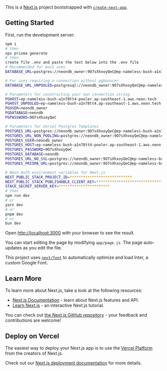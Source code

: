 This is a [Next.js](https://nextjs.org/) project bootstrapped with [`create-next-app`](https://github.com/vercel/next.js/tree/canary/packages/create-next-app).

## Getting Started

First, run the development server:

```bash
npm i
# then
npx prisma generate
# then
create file .env and paste the text below into the .env file
# Recommended for most uses
DATABASE_URL=postgres://neondb_owner:9O7sXhxoyQeC@ep-nameless-bush-a1n78tt4-pooler.ap-southeast-1.aws.neon.tech/neondb?sslmode=require

# For uses requiring a connection without pgbouncer
DATABASE_URL_UNPOOLED=postgresql://neondb_owner:9O7sXhxoyQeC@ep-nameless-bush-a1n78tt4.ap-southeast-1.aws.neon.tech/neondb?sslmode=require

# Parameters for constructing your own connection string
PGHOST=ep-nameless-bush-a1n78tt4-pooler.ap-southeast-1.aws.neon.tech
PGHOST_UNPOOLED=ep-nameless-bush-a1n78tt4.ap-southeast-1.aws.neon.tech
PGUSER=neondb_owner
PGDATABASE=neondb
PGPASSWORD=9O7sXhxoyQeC

# Parameters for Vercel Postgres Templates
POSTGRES_URL=postgres://neondb_owner:9O7sXhxoyQeC@ep-nameless-bush-a1n78tt4-pooler.ap-southeast-1.aws.neon.tech/neondb?sslmode=require
POSTGRES_URL_NON_POOLING=postgres://neondb_owner:9O7sXhxoyQeC@ep-nameless-bush-a1n78tt4.ap-southeast-1.aws.neon.tech/neondb?sslmode=require
POSTGRES_USER=neondb_owner
POSTGRES_HOST=ep-nameless-bush-a1n78tt4-pooler.ap-southeast-1.aws.neon.tech
POSTGRES_PASSWORD=9O7sXhxoyQeC
POSTGRES_DATABASE=neondb
POSTGRES_URL_NO_SSL=postgres://neondb_owner:9O7sXhxoyQeC@ep-nameless-bush-a1n78tt4-pooler.ap-southeast-1.aws.neon.tech/neondb
POSTGRES_PRISMA_URL=postgres://neondb_owner:9O7sXhxoyQeC@ep-nameless-bush-a1n78tt4-pooler.ap-southeast-1.aws.neon.tech/neondb?pgbouncer=true&connect_timeout=15&sslmode=require

# Neon Auth environment variables for Next.js
NEXT_PUBLIC_STACK_PROJECT_ID=****************************
NEXT_PUBLIC_STACK_PUBLISHABLE_CLIENT_KEY=****************************************
STACK_SECRET_SERVER_KEY=***********************
# then
npm run dev
# or
yarn dev
# or
pnpm dev
# or
bun dev
```

Open [http://localhost:3000](http://localhost:3000) with your browser to see the result.

You can start editing the page by modifying `app/page.js`. The page auto-updates as you edit the file.

This project uses [`next/font`](https://nextjs.org/docs/basic-features/font-optimization) to automatically optimize and load Inter, a custom Google Font.

## Learn More

To learn more about Next.js, take a look at the following resources:

- [Next.js Documentation](https://nextjs.org/docs) - learn about Next.js features and API.
- [Learn Next.js](https://nextjs.org/learn) - an interactive Next.js tutorial.

You can check out [the Next.js GitHub repository](https://github.com/vercel/next.js/) - your feedback and contributions are welcome!

## Deploy on Vercel

The easiest way to deploy your Next.js app is to use the [Vercel Platform](https://vercel.com/new?utm_medium=default-template&filter=next.js&utm_source=create-next-app&utm_campaign=create-next-app-readme) from the creators of Next.js.

Check out our [Next.js deployment documentation](https://nextjs.org/docs/deployment) for more details.

